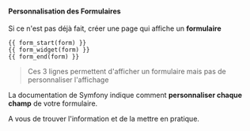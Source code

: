 #### Personnalisation des Formulaires

Si ce n'est pas déjà fait, créer une page qui affiche un **formulaire**

```twig
{{ form_start(form) }}
{{ form_widget(form) }}
{{ form_end(form) }}
```

> Ces 3 lignes permettent d'afficher un formulaire mais pas de personnaliser l'affichage

La documentation de Symfony indique comment **personnaliser chaque champ** de votre formulaire.

A vous de trouver l'information et de la mettre en pratique.